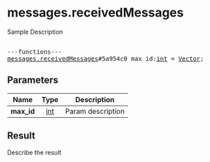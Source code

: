 # messages.receivedMessages

Sample Description

<pre>

---functions---
<a href="../method/messages.receivedMessages.md">messages.receivedMessages</a>#5a954c0 max_id:<a href="../type/int.md">int</a> = <a href="../type/Vector<ReceivedNotifyMessage>.md">Vector<ReceivedNotifyMessage></a>;
</pre>

## Parameters

| Name | Type | Description |
|------|:----:|-------------|
| **max_id** | [int](../type/int.md) | Param description |

## Result

Describe the result

